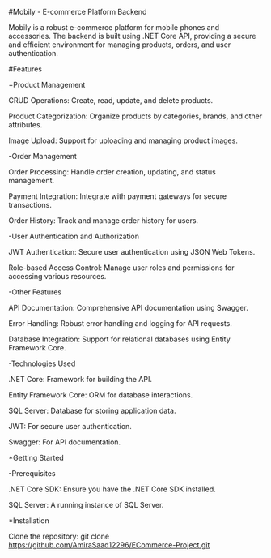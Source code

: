 #Mobily - E-commerce Platform Backend

Mobily is a robust e-commerce platform for mobile phones and accessories. The backend is built using .NET Core API, providing a secure and efficient environment for managing products, orders, and user authentication.

#Features

=Product Management

CRUD Operations: Create, read, update, and delete products.

Product Categorization: Organize products by categories, brands, and other attributes.

Image Upload: Support for uploading and managing product images.

-Order Management

Order Processing: Handle order creation, updating, and status management.

Payment Integration: Integrate with payment gateways for secure transactions.

Order History: Track and manage order history for users.

-User Authentication and Authorization

JWT Authentication: Secure user authentication using JSON Web Tokens.

Role-based Access Control: Manage user roles and permissions for accessing various resources.

-Other Features

API Documentation: Comprehensive API documentation using Swagger.

Error Handling: Robust error handling and logging for API requests.

Database Integration: Support for relational databases using Entity Framework Core.

-Technologies Used

.NET Core: Framework for building the API.

Entity Framework Core: ORM for database interactions.

SQL Server: Database for storing application data.

JWT: For secure user authentication.

Swagger: For API documentation.

*Getting Started

-Prerequisites

.NET Core SDK: Ensure you have the .NET Core SDK installed.

SQL Server: A running instance of SQL Server.

*Installation

Clone the repository:
git clone https://github.com/AmiraSaad12296/ECommerce-Project.git
